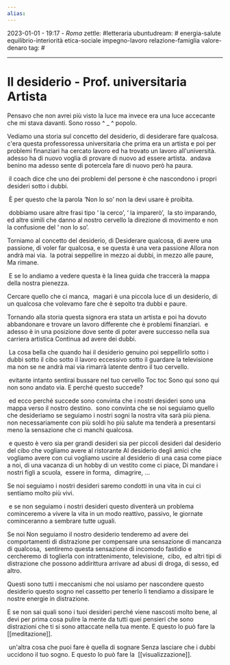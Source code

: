 ```yaml
---
alias: 
---
```

2023-01-01 - 19:17 - *Roma*
zettle: #letteraria 
ubuntudream: # energia-salute equilibrio-interiorità etica-sociale impegno-lavoro relazione-famiglia valore-denaro 
tag: #

---
# Il desiderio - Prof. universitaria Artista

Pensavo che non avrei più visto la luce ma invece era una luce accecante che mi stava davanti.
Sono rosso ^ _ ^  popolo.

Vediamo una storia sul concetto del desiderio, di desiderare fare qualcosa. c'era questa professoressa universitaria che prima era un artista e poi per problemi finanziari ha cercato lavoro ed ha trovato un lavoro all'università.  adesso ha di nuovo voglia di provare di nuovo ad essere artista.  andava benino ma adesso sente di potercela fare di nuovo però ha paura.

 il coach dice che uno dei problemi del persone è che nascondono i propri desideri sotto i dubbi.

 È per questo che la parola ‘Non lo so’ non la devi usare è proibita.

 dobbiamo usare altre frasi tipo ‘ la cerco’, ‘ la imparerò’,  la sto imparando,  ed altre simili che danno al nostro cervello la direzione di movimento e non la confusione del ‘ non lo so’.

Torniamo al concetto del desiderio, di Desiderare qualcosa, di avere una passione, di voler far qualcosa, e se questa è una vera passione Allora non andrà mai via.  la potrai seppellire in mezzo ai dubbi, in mezzo alle paure, Ma rimane.

 E se lo andiamo a vedere questa è la linea guida che traccerà la mappa della nostra pienezza.

Cercare quello che ci manca,  magari è una piccola luce di un desiderio, di un qualcosa che volevamo fare che è sepolto tra dubbi e paure.

Tornando alla storia questa signora era stata un artista e poi ha dovuto abbandonare e trovare un lavoro differente che è problemi finanziari.  e adesso è in una posizione dove sente di poter avere successo nella sua carriera artistica Continua ad avere dei dubbi.

 La cosa bella che quando hai il desiderio genuino poi seppellirlo sotto i dubbi sotto il cibo sotto il lavoro eccessivo sotto il guardare la televisione ma non se ne andrà mai via rimarrà latente dentro il tuo cervello. 

 evitante intanto sentirai bussare nel tuo cervello Toc toc Sono qui sono qui non sono andato via. E perché questo succede?

 ed ecco perché succede sono convinta che i nostri desideri sono una mappa verso il nostro destino.  sono convinta che se noi seguiamo quello che desideriamo se seguiamo i nostri sogni la nostra vita sarà più piena.  non necessariamente con più soldi ho più salute ma tenderà a presentarsi meno la sensazione che ci manchi qualcosa.

 e questo è vero sia per grandi desideri sia per piccoli desideri dal desiderio del cibo che vogliamo avere al ristorante Al desiderio degli amici che vogliamo avere con cui vogliamo uscire al desiderio di una casa come piace a noi, di una vacanza di un hobby di un vestito come ci piace, Di mandare i nostri figli a scuola,  essere in forma,  dimagrire, ...

Se noi seguiamo i nostri desideri saremo condotti in una vita in cui ci sentiamo molto più vivi.

 e se non seguiamo i nostri desideri questo diventerà un problema cominceremo a vivere la vita in un modo reattivo, passivo, le giornate cominceranno a sembrare tutte uguali.

Se noi Non seguiamo il nostro desiderio tenderemo ad avere dei comportamenti di distrazione per compensare una sensazione di mancanza di qualcosa,  sentiremo questa sensazione di incomodo fastidio e cercheremo di toglierla con intrattenimento, televisione,  cibo,  ed altri tipi di distrazione che possono addirittura arrivare ad abusi di droga, di sesso, ed altro.

Questi sono tutti i meccanismi che noi usiamo per nascondere questo desiderio questo sogno nel cassetto per tenerlo lì tendiamo a dissipare le nostre energie in distrazione.

E se non sai quali sono i tuoi desideri perché viene nascosti molto bene, al devi per prima cosa pulire la mente da tutti quei pensieri che sono distrazioni che ti si sono attaccate nella tua mente. E questo lo può fare la [[meditazione]].

 un'altra cosa che puoi fare è quella di sognare Senza lasciare che i dubbi uccidono il tuo sogno. E questo lo può fare la  [[visualizzazione]].
